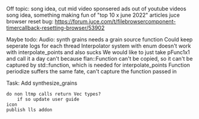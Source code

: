 Off topic:
    song idea, cut mid video sponsered ads out of youtube videos
    song idea, something making fun of "top 10 x june 2022" articles
    juce browser reset bug: https://forum.juce.com/t/filebrowsercomponent-timercallback-resetting-browser/53902

Maybe todo:
    Audio:
        synth grains needs a grain source function
    Could keep seperate logs for each thread
    Interpolator system with enum doesn't work with interpolate_points and also sucks
        We would like to just take pFunc1x1 and call it a day
        can't because flan::Function can't be copied, so it can't be captured by std::function, which is needed for interpolate_points
        Function periodize suffers the same fate, can't capture the function passed in
 
Task:
    Add synthesize_grains

    do non ltmp calls return Vec types?
        if so update user guide
    icon
    publish lls addon



